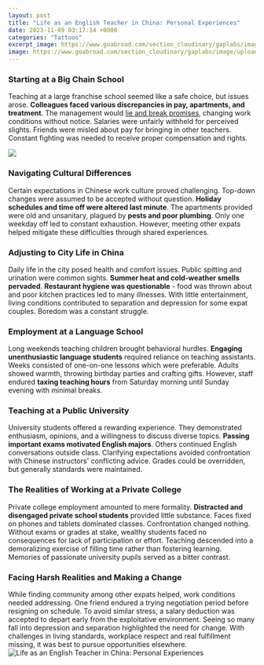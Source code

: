 ```yaml
---
layout: post
title: "Life as an English Teacher in China: Personal Experiences"
date: 2023-11-09 03:17:14 +0000
categories: "Tattoos"
excerpt_image: https://www.goabroad.com/section_cloudinary/gaplabs/image/upload/images2/program_content/immerqi-img-1189-1459239738.jpg
image: https://www.goabroad.com/section_cloudinary/gaplabs/image/upload/images2/program_content/immerqi-img-1189-1459239738.jpg
---
```


### Starting at a Big Chain School
Teaching at a large franchise school seemed like a safe choice, but issues arose. **Colleagues faced various discrepancies in pay, apartments, and treatment**. The management would [lie and break promises](https://thetopnews.github.io/page14/), changing work conditions without notice. Salaries were unfairly withheld for perceived slights. Friends were misled about pay for bringing in other teachers. Constant fighting was needed to receive proper compensation and rights.

![](https://a.storyblok.com/f/86150/1600x1066/2bf1713660/teaching-english-in-china.jpg)
### Navigating Cultural Differences  
Certain expectations in Chinese work culture proved challenging. Top-down changes were assumed to be accepted without question. **Holiday schedules and time off were altered last minute**. The apartments provided were old and unsanitary, plagued by **pests and poor plumbing**. Only one weekday off led to constant exhaustion. However, meeting other expats helped mitigate these difficulties through shared experiences.
### Adjusting to City Life in China
Daily life in the city posed health and comfort issues. Public spitting and urination were common sights. **Summer heat and cold-weather smells pervaded**. **Restaurant hygiene was questionable** - food was thrown about and poor kitchen practices led to many illnesses. With little entertainment, living conditions contributed to separation and depression for some expat couples. Boredom was a constant struggle. 
### Employment at a Language School  
Long weekends teaching children brought behavioral hurdles. **Engaging unenthusiastic language students** required reliance on teaching assistants. Weeks consisted of one-on-one lessons which were preferable. Adults showed warmth, throwing birthday parties and crafting gifts. However, staff endured **taxing teaching hours** from Saturday morning until Sunday evening with minimal breaks.
### Teaching at a Public University
University students offered a rewarding experience. They demonstrated enthusiasm, opinions, and a willingness to discuss diverse topics. **Passing important exams motivated English majors**. Others continued English conversations outside class. Clarifying expectations avoided confrontation with Chinese instructors' conflicting advice. Grades could be overridden, but generally standards were maintained. 
### The Realities of Working at a Private College  
Private college employment amounted to mere formality. **Distracted and disengaged private school students** provided little substance. Faces fixed on phones and tablets dominated classes. Confrontation changed nothing. Without exams or grades at stake, wealthy students faced no consequences for lack of participation or effort. Teaching descended into a demoralizing exercise of filling time rather than fostering learning. Memories of passionate university pupils served as a bitter contrast.
### Facing Harsh Realities and Making a Change
While finding community among other expats helped, work conditions needed addressing. One friend endured a trying negotiation period before resigning on schedule. To avoid similar stress, a salary deduction was accepted to depart early from the exploitative environment. Seeing so many fall into depression and separation highlighted the need for change. With challenges in living standards, workplace respect and real fulfillment missing, it was best to pursue opportunities elsewhere.
![Life as an English Teacher in China: Personal Experiences](https://www.goabroad.com/section_cloudinary/gaplabs/image/upload/images2/program_content/immerqi-img-1189-1459239738.jpg)